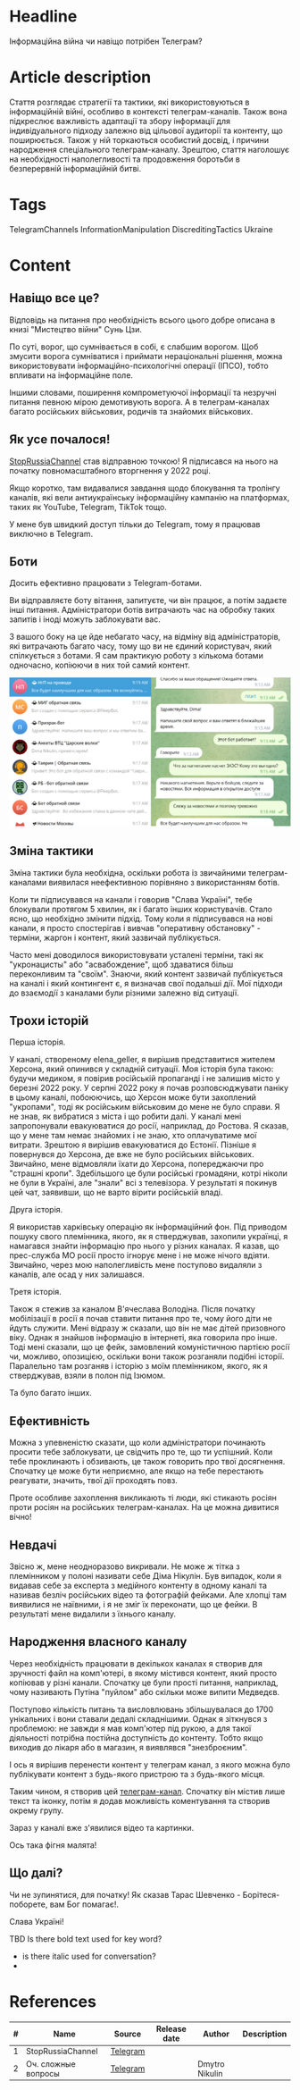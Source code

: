 # Headline
Інформаційна війна чи навіщо потрібен Телеграм?

# Article description
Стаття розглядає стратегії та тактики, які використовуються в інформаційній війні, особливо в контексті телеграм-каналів.
Також вона підкреслює важливість адаптації та збору інформації для індивідуального підходу залежно від цільової аудиторії та контенту, що поширюється.
Також у ній торкаються особистий досвід, і причини народження спеціального телеграм-каналу.
Зрештою, стаття наголошує на необхідності наполегливості та продовження боротьби в безперервній інформаційній битві. 

# Tags
TelegramChannels InformationManipulation DiscreditingTactics Ukraine

# Content

## Навіщо все це?
Відповідь на питання про необхідність всього цього добре описана в книзі "Мистецтво війни" Сунь Цзи.

По суті, ворог, що сумнівається в собі, є слабшим ворогом.
Щоб змусити ворога сумніватися і приймати нераціональні рішення, можна використовувати інформаційно-психологічні операції (ІПСО), тобто впливати на інформаційне поле.

Іншими словами, поширення компрометуючої інформації та незручні питання певною мірою демотивують ворога.
А в телеграм-каналах багато російських військових, родичів та знайомих військових.

## Як усе почалося!
[StopRussiaChannel](https://t.me/+EbXZHBfHXbszY2I6) став відправною точкою!
Я підписався на нього на початку повномасштабного вторгнення у 2022 році.

Якщо коротко, там видавалися завдання щодо блокування та тролінгу каналів, які вели антиукраїнську інформаційну кампанію на платформах, таких як YouTube, Telegram, TikTok тощо. 

У мене був швидкий доступ тільки до Telegram, тому я працював виключно в Telegram.

## Боти
Досить ефективно працювати з Telegram-ботами.

Ви відправляєте боту вітання, запитуєте, чи він працює, а потім задаєте інші питання.
Адміністратори ботів витрачають час на обробку таких запитів і іноді можуть заблокувати вас.

З вашого боку на це йде небагато часу, на відміну від адміністраторів, які витрачають багато часу, тому що ви не єдиний користувач, який спілкується з ботами.
Я сам практикую роботу з кількома ботами одночасно, копіюючи в них той самий контент.

<img src="./TelegramChannel1.png" alt="bots" />

## Зміна тактики
Зміна тактики була необхідна, оскільки робота із звичайними телеграм-каналами виявилася неефективною порівняно з використанням ботів.

Коли ти підписувався на канали і говорив "Слава Україні", тебе блокували протягом 5 хвилин, як і багато інших користувачів.
Стало ясно, що необхідно змінити підхід.
Тому коли я підписувався на нові канали, я просто спостерігав і вивчав "оперативну обстановку" - терміни, жаргон і контент, який зазвичай публікується.

Часто мені доводилося використовувати усталені терміни, такі як "укронацисты" або "асвабождение", щоб здаватися більш переконливим та "своїм". 
Знаючи, який контент зазвичай публікується на каналі і який контингент є, я визначав свої подальші дії.
Мої підходи до взаємодії з каналами були різними залежно від ситуації.

## Трохи історій
Перша історія. 

У каналі, створеному elena_geller, я вирішив представитися жителем Херсона, який опинився у складній ситуації.
Моя історія була такою: будучи медиком, я повірив російській пропаганді і не залишив місто у березні 2022 року.
У серпні 2022 року я почав розповсюджувати паніку в цьому каналі, побоюючись, що Херсон може бути захоплений "укропами", тоді як російським військовим до мене не було справи.
Я не знав, як вибратися з міста і що робити далі.
У каналі мені запропонували евакуюватися до росії, наприклад, до Ростова.
Я сказав, що у мене там немає знайомих і не знаю, хто оплачуватиме мої витрати.
Зрештою я вирішив евакуюватися до Естонії.
Пізніше я повернувся до Херсона, де вже не було російських військових.
Звичайно, мене відмовляли їхати до Херсона, попереджаючи про "страшні кропи".
Здебільшого це були російські громадяни, котрі ніколи не були в Україні, але "знали" всі з телевізора.
У результаті я покинув цей чат, заявивши, що не варто вірити російській владі.

Друга історія.

Я використав харківську операцію як інформаційний фон.
Під приводом пошуку свого племінника, якого, як я стверджував, захопили українці, я намагався знайти інформацію про нього у різних каналах.
Я казав, що прес-служба МО росії просто ігнорує мене і не може нічого вдіяти.
Звичайно, через мою наполегливість мене поступово видаляли з каналів, але осад у них залишався.

Третя історія.

Також я стежив за каналом В'ячеслава Володіна.
Після початку мобілізації в росії я почав ставити питання про те, чому його діти не йдуть служити.
Мені відразу ж сказали, що він не має дітей призовного віку.
Однак я знайшов інформацію в інтернеті, яка говорила про інше.
Тоді мені сказали, що це фейк, замовлений комуністичною партією росії чи, можливо, опозицією, оскільки вони також розганяли подібні історії. 
Паралельно там розганяв і історію з моїм племінником, якого, як я стверджував, взяли в полон під Ізюмом.

Та було багато інших.

## Ефективність
Можна з упевненістю сказати, що коли адміністратори починають просити тебе заблокувати, це свідчить про те, що ти успішний.
Коли тебе проклинають і обзивають, це також говорить про твої досягнення.
Спочатку це може бути неприємно, але якщо на тебе перестають реагувати, значить, твої дії проходять повз.

Проте особливе захоплення викликають ті люди, які стикають росіян проти росіян на російських телеграм-каналах.
На це можна дивитися вічно!

## Невдачі
Звісно ж, мене неодноразово викривали.
Не може ж тітка з племінником у полоні називати себе Діма Нікулін.
Був випадок, коли я видавав себе за експерта з медійного контенту в одному каналі та називав безліч російських відео та фотографій фейками.
Але хлопці там виявилися не наївними, і я не зміг їх переконати, що це фейки.
В результаті мене видалили з їхнього каналу.

## Народження власного каналу
Через необхідність працювати в декількох каналах я створив для зручності файл на комп'ютері, в якому містився контент, який просто копіював у різні канали.
Спочатку це були прості питання, наприклад, чому називають Путіна "пуйлом" або скільки може випити Медведєв.

Поступово кількість питань та висловлювань збільшувалася до 1700 унікальних і вони ставали дедалі складнішими.
Однак я зіткнувся з проблемою: не завжди я мав комп'ютер під рукою, а для такої діяльності потрібна постійна доступність до контенту.
Тобто якщо виходив до лікаря або в магазин, я виявлявся "знезброєним".

І ось я вирішив перенести контент у телеграм канал, з якого можна було публікувати контент з будь-якого пристрою та з будь-якого місця.

Таким чином, я створив цей [телеграм-канал](https://t.me/questions4russians). Спочатку він містив лише текст та іконку, потім я додав можливість коментування та створив окрему групу.

Зараз у каналі вже з'явилися відео та картинки.

Ось така фігня малята!

## Що далі?
Чи не зупинятися, для початку! Як сказав Тарас Шевченко - Борітеся-поборете, вам Бог помагає!.

Слава Україні!

TBD
 Is there bold text used for key word?
- is there italic used for conversation?
-
# References
| # | Name                 | Source                | Release date           |  Author                 | Description   |
| - | ---------------------|---------------------- |----------------------- | ----------------------- |:-------------:|
| 1 | StopRussiaChannel    |[Telegram](https://t.me/+EbXZHBfHXbszY2I6) | | | |
| 2 | Оч. сложные вопросы  |[Telegram](https://t.me/questions4russians) | | Dmytro Nikulin | |